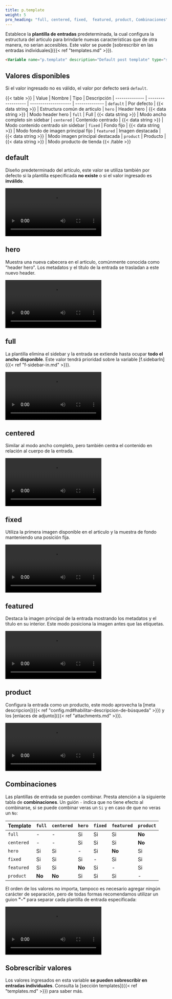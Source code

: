 ```yaml
---
title: p.template
weight: 5
pro_heading: "full, centered, fixed,  featured, product, Combinaciones"
---
```


Establece la **plantilla de entradas** predeterminada, la cual configura la estructura del articulo para brindarle nuevas características que de otra manera, no serian accesibles. Este valor se puede [sobrescribir en las entradas individuales]({{< ref "templates.md" >}}).

```html
<Variable name="p.template" description="Default post template" type="string" value="default"/>
```

## Valores disponibles

Si el valor ingresado no es válido, el valor por defecto será `default`.

{{< table >}}
| Value          | Nombre             | Tipo                 | Descripción
| -------------- | ------------------ | -------------------- | --------------
| `default`      | Por defecto        | {{< data string >}}  | Estructura común de articulo
| `hero`         | Header hero        | {{< data string >}}  | Modo header hero
| `full`         | Full               | {{< data string >}}  | Modo ancho completo sin sidebar
| `centered`     | Contenido centrado | {{< data string >}}  | Modo contenido centrado sin sidebar
| `fixed`        | Fondo fijo         | {{< data string >}}  | Modo fondo de imagen principal fijo
| `featured`     | Imagen destacada   | {{< data string >}}  | Modo imagen principal destacada
| `product`      | Producto           | {{< data string >}}  | Modo producto de tienda
{{< /table >}}

## default

Diseño predeterminado del artículo, este valor se utiliza también por defecto si la plantilla especificada **no existe** o si el valor ingresado es **inválido**.

<video controls="">
  <source src="/videos/p-template-default.mp4" type="video/mp4">
</video>


## hero

Muestra una nueva cabecera en el articulo, comúnmente conocida como "header hero". Los metadatos y el título de la entrada se trasladan a este nuevo header.

<video controls="">
  <source src="/videos/p-template-hero.mp4" type="video/mp4">
</video>


## full

La plantilla elimina el sidebar y la entrada se extiende hasta ocupar **todo el ancho disponible**. Este valor tendrá prioridad sobre la variable [f.sidebarIn]({{< ref "f-sidebar-in.md" >}}).

<video controls="">
  <source src="/videos/p-template-full.mp4" type="video/mp4">
</video>


## centered

Similar al modo ancho completo, pero también centra el contenido en relación al cuerpo de la entrada.

<video controls="">
  <source src="/videos/p-template-centered.mp4" type="video/mp4">
</video>


## fixed

Utiliza la primera imagen disponible en el articulo y la muestra de fondo manteniendo una posición fija.

<video controls="">
  <source src="/videos/p-template-fixed.mp4" type="video/mp4">
</video>



## featured

Destaca la imagen principal de la entrada mostrando los metadatos y el título en su interior. Este modo posiciona la imagen antes que las etiquetas.

<video controls="">
  <source src="/videos/p-template-featured.mp4" type="video/mp4">
</video>


## product

Configura la entrada como un producto, este modo aprovecha la [meta descripcion]({{< ref "config.md#habilitar-descripcion-de-búsqueda" >}}) y los [enlaces de adjunto]({{< ref "attachments.md" >}}).

<video controls="">
  <source src="/videos/p-template-product.mp4" type="video/mp4">
</video>

## Combinaciones

Las plantillas de entrada se pueden combinar. Presta atención a la siguiente tabla de **combinaciones**. Un guión `-` indica que no tiene efecto al combinarse, si se puede combinar veras un `Si` y en caso de que no veras un `No`:

| Template       | `full`     | `centered` | `hero`     | `fixed`     | `featured` | `product`
| -------------- | ---------- | ---------- | ---------- | ---------- | ---------- | ----------
| `full`         | -          | -          | Si         | Si         | Si         | **No**    
| `centered`     | -          | -          | Si         | Si         | Si         | **No**    
| `hero`         | Si         | Si         | -          | Si         | **No**     | Si        
| `fixed`        | Si         | Si         | Si         | -          | Si         | Si        
| `featured`     | Si         | Si         | **No**     | Si         | -          | Si        
| `product`      | **No**     | **No**     | Si         | Si         | Si         | -         


El orden de los valores no importa, tampoco es necesario agregar ningún carácter de separación, pero de todas formas recomendamos utilizar un guion **"-"** para separar cada plantilla de entrada especificada:

<video controls="">
  <source src="/videos/p-template-hero-centered-fixed.mp4" type="video/mp4">
</video>


## Sobrescribir valores

Los valores ingresados en esta variable **se pueden sobrescribir en entradas individuales**. Consulta la [sección templates]({{< ref "templates.md" >}}) para saber más.